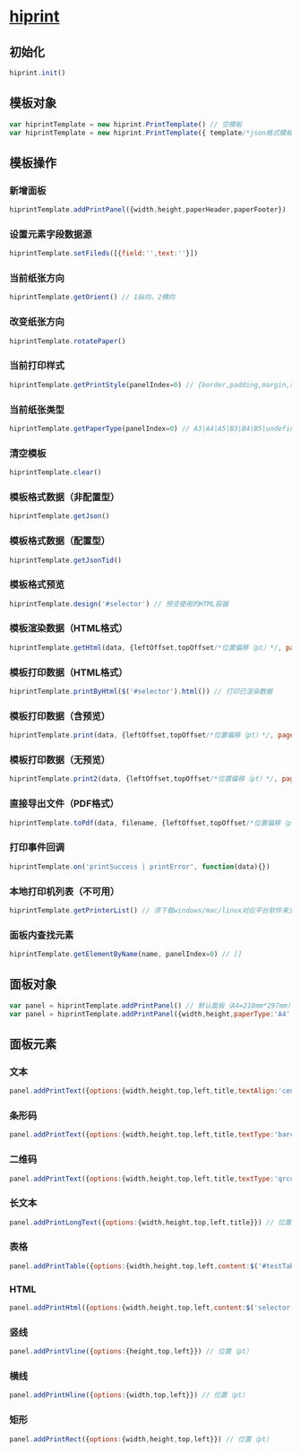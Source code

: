# [hiprint](http://hiprint.io/)

## 初始化

```js
hiprint.init()
```

## 模板对象

```js
var hiprintTemplate = new hiprint.PrintTemplate() // 空模板
var hiprintTemplate = new hiprint.PrintTemplate({ template/*json格式模板*/, settingContainer:'#selector'/*模板设置组件使用的HTML容器*/, fields: [{field:'',text:''}]/*元素字段数据源，优先级低于元素类型数据源，fields?下拉框:输入框*/, })
```

## 模板操作

### 新增面板

```js
hiprintTemplate.addPrintPanel({width,height,paperHeader,paperFooter})
```

### 设置元素字段数据源

```js
hiprintTemplate.setFileds([{field:'',text:''}])
```

### 当前纸张方向

```js
hiprintTemplate.getOrient() // 1纵向、2横向
```

### 改变纸张方向

```js
hiprintTemplate.rotatePaper()
```

### 当前打印样式

```js
hiprintTemplate.getPrintStyle(panelIndex=0) // {border,padding,margin,size}
```

### 当前纸张类型

```js
hiprintTemplate.getPaperType(panelIndex=0) // A3|A4|A5|B3|B4|B5|undefined
```

### 清空模板

```js
hiprintTemplate.clear()
```

### 模板格式数据（非配置型）

```js
hiprintTemplate.getJson()
```

### 模板格式数据（配置型）

```js
hiprintTemplate.getJsonTid()
```

### 模板格式预览

```js
hiprintTemplate.design('#selector') // 预览使用的HTML容器
```

### 模板渲染数据（HTML格式）

```js
hiprintTemplate.getHtml(data, {leftOffset,topOffset/*位置偏移（pt）*/, pagerNumberToggleInEven:true/*偶数页页码是否对称*/, })
```

### 模板打印数据（HTML格式）

```js
hiprintTemplate.printByHtml($('#selector').html()) // 打印已渲染数据
```

### 模板打印数据（含预览）

```js
hiprintTemplate.print(data, {leftOffset,topOffset/*位置偏移（pt）*/, pagerNumberToggleInEven:true/*偶数页页码是否对称*/, })
```

### 模板打印数据（无预览）

```js
hiprintTemplate.print2(data, {leftOffset,topOffset/*位置偏移（pt）*/, pagerNumberToggleInEven:true/*偶数页页码是否对称*/, }) // 须下载windows/mac/linux对应平台软件来支持
```

### 直接导出文件（PDF格式）

```js
hiprintTemplate.toPdf(data, filename, {leftOffset,topOffset/*位置偏移（pt）*/, pagerNumberToggleInEven:true/*偶数页页码是否对称*/, scale:2/*缩放尺寸，影响清晰度*/, })
```

### 打印事件回调

```js
hiprintTemplate.on('printSuccess | printError', function(data){})
```

### 本地打印机列表（不可用）

```js
hiprintTemplate.getPrinterList() // 须下载windows/mac/linux对应平台软件来支持
```

### 面板内查找元素

```js
hiprintTemplate.getElementByName(name, panelIndex=0) // []
```

## 面板对象

```js
var panel = hiprintTemplate.addPrintPanel() // 默认面板（A4=210mm*297mm）
var panel = hiprintTemplate.addPrintPanel({width,height,paperType:'A4', paperHeader,paperFooter/*页眉线和页尾线位置（pt）*/, paperNumberLeft,paperNumberTop/*页码位置（pt）*/, paperNumberDisabled/*是否禁用页码*/, rotate/*是否旋转，改变纵向横向*/, })
```

## 面板元素

### 文本

```js
panel.addPrintText({options:{width,height,top,left,title,textAlign:'center'}}) // 位置（pt）
```

### 条形码

```js
panel.addPrintText({options:{width,height,top,left,title,textType:'barcode'}}) // 位置（pt）
```

### 二维码

```js
panel.addPrintText({options:{width,height,top,left,title,textType:'qrcode'}}) // 位置（pt）
```

### 长文本

```js
panel.addPrintLongText({options:{width,height,top,left,title}}) // 位置（pt）
```

### 表格

```js
panel.addPrintTable({options:{width,height,top,left,content:$('#testTable').html()}}) // 位置（pt）
```

### HTML

```js
panel.addPrintHtml({options:{width,height,top,left,content:$('selector').html()}}) // 位置（pt）
```

### 竖线

```js
panel.addPrintVline({options:{height,top,left}}) // 位置（pt）
```

### 横线

```js
panel.addPrintHline({options:{width,top,left}}) // 位置（pt）
```

### 矩形

```js
panel.addPrintRect({options:{width,height,top,left}}) // 位置（pt）
```
